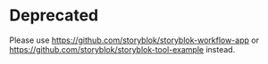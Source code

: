 # Deprecated

Please use https://github.com/storyblok/storyblok-workflow-app or https://github.com/storyblok/storyblok-tool-example instead.
